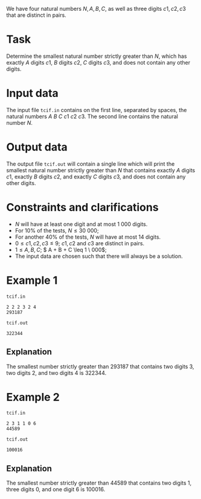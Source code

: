 We have four natural numbers $N, A, B, C$, as well as three digits $c1, c2, c3$ that are distinct in pairs.

# Task

Determine the smallest natural number strictly greater than $N$, which has exactly $A$ digits $c1$, $B$ digits $c2$, $C$ digits $c3$, and does not contain any other digits.

# Input data

The input file `tcif.in` contains on the first line, separated by spaces, the natural numbers $A \ B \ C \ c1 \ c2 \ c3$. The second line contains the natural number $N$.

# Output data

The output file `tcif.out` will contain a single line which will print the smallest natural number strictly greater than $N$ that contains exactly $A$ digits $c1$, exactly $B$ digits $c2$, and exactly $C$ digits $c3$, and does not contain any other digits.

# Constraints and clarifications

* $N$ will have at least one digit and at most $1 \ 000$ digits.
* For 10% of the tests, $N \leq 30 \ 000$;
* For another 40% of the tests, $N$ will have at most $14$ digits.
* $0 \leq c1, c2, c3 \leq 9$; $c1, c2$ and $c3$ are distinct in pairs.
* $1 \leq A, B, C$; $ A + B + C \leq 1 \ 000$;
* The input data are chosen such that there will always be a solution.

# Example 1

`tcif.in`
```
2 2 2 3 2 4
293187
```

`tcif.out`
```
322344
```

## Explanation

The smallest number strictly greater than $293187$ that contains two digits $3$, two digits $2$, and two digits $4$ is $322344$.

# Example 2

`tcif.in`
```
2 3 1 1 0 6
44589
```

`tcif.out`
```
100016
```

## Explanation

The smallest number strictly greater than $44589$ that contains two digits $1$, three digits $0$, and one digit $6$ is $100016$.